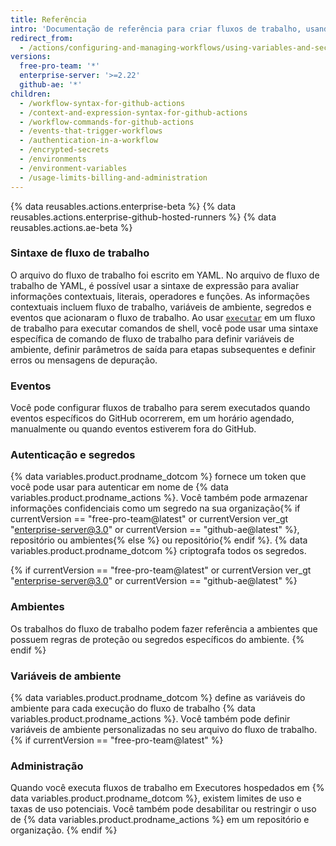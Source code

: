```yaml
---
title: Referência
intro: 'Documentação de referência para criar fluxos de trabalho, usando executores hospedados no GitHub e autenticação.'
redirect_from:
  - /actions/configuring-and-managing-workflows/using-variables-and-secrets-in-a-workflow
versions:
  free-pro-team: '*'
  enterprise-server: '>=2.22'
  github-ae: '*'
children:
  - /workflow-syntax-for-github-actions
  - /context-and-expression-syntax-for-github-actions
  - /workflow-commands-for-github-actions
  - /events-that-trigger-workflows
  - /authentication-in-a-workflow
  - /encrypted-secrets
  - /environments
  - /environment-variables
  - /usage-limits-billing-and-administration
---
```


{% data reusables.actions.enterprise-beta %}
{% data reusables.actions.enterprise-github-hosted-runners %}
{% data reusables.actions.ae-beta %}
### Sintaxe de fluxo de trabalho
O arquivo do fluxo de trabalho foi escrito em YAML. No arquivo de fluxo de trabalho de YAML, é possível usar a sintaxe de expressão para avaliar informações contextuais, literais, operadores e funções. As informações contextuais incluem fluxo de trabalho, variáveis de ambiente, segredos e eventos que acionaram o fluxo de trabalho. Ao usar [`executar`](/actions/reference/workflow-syntax-for-github-actions#jobsjob_idstepsrun) em um fluxo de trabalho para executar comandos de shell, você pode usar uma sintaxe específica de comando de fluxo de trabalho para definir variáveis de ambiente, definir parâmetros de saída para etapas subsequentes e definir erros ou mensagens de depuração.
### Eventos

Você pode configurar fluxos de trabalho para serem executados quando eventos específicos do GitHub ocorrerem, em um horário agendado, manualmente ou quando eventos estiverem fora do GitHub.

### Autenticação e segredos

{% data variables.product.prodname_dotcom %} fornece um token que você pode usar para autenticar em nome de {% data variables.product.prodname_actions %}. Você também pode armazenar informações confidenciais como um segredo na sua organização{% if currentVersion == "free-pro-team@latest" or currentVersion ver_gt "enterprise-server@3.0" or currentVersion == "github-ae@latest" %}, repositório ou ambientes{% else %} ou repositório{% endif %}. {% data variables.product.prodname_dotcom %} criptografa todos os segredos.

{% if currentVersion == "free-pro-team@latest" or currentVersion ver_gt "enterprise-server@3.0" or currentVersion == "github-ae@latest" %}
### Ambientes
Os trabalhos do fluxo de trabalho podem fazer referência a ambientes que possuem regras de proteção ou segredos específicos do ambiente.
{% endif %}
### Variáveis de ambiente
{% data variables.product.prodname_dotcom %} define as variáveis do ambiente para cada execução do fluxo de trabalho {% data variables.product.prodname_actions %}. Você também pode definir variáveis de ambiente personalizadas no seu arquivo do fluxo de trabalho.
{% if currentVersion == "free-pro-team@latest" %}
### Administração
Quando você executa fluxos de trabalho em
Executores hospedados em {% data variables.product.prodname_dotcom %}, existem limites de uso e taxas de uso potenciais. Você também pode desabilitar ou restringir o uso de {% data variables.product.prodname_actions %} em um repositório e organização.
{% endif %}

